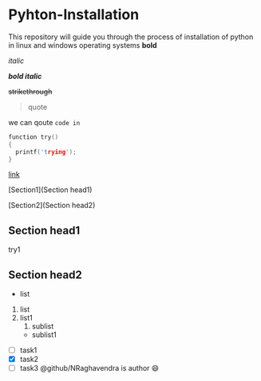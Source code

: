 # Pyhton-Installation
This repository will guide you through the process of installation of python in linux and windows operating systems
**bold**

*italic*

**_bold italic_**

~~strikethrough~~ 
> quote

we can qoute ` code in `
```c
function try()
{
  printf('trying');
}
```
[link](https://google.co.in)

[Section1](Section head1)

[Section2](Section head2)

## Section head1
try1
## Section head2
- list
1. list
2. list1
    1. sublist
    * sublist1
- [ ] task1
- [x] task2
- [ ] task3
@github/NRaghavendra is author :smile:
